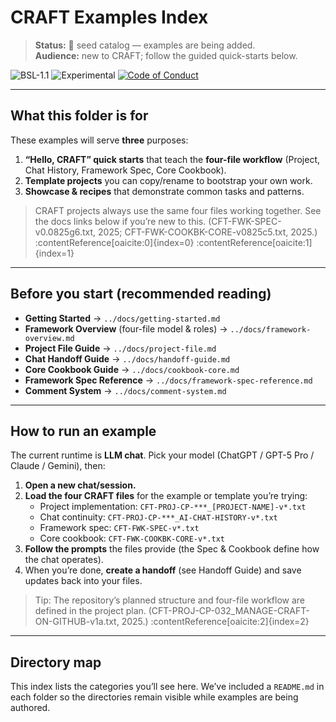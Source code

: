 # CRAFT Examples Index

> **Status:** 🚧 seed catalog — examples are being added.  
> **Audience:** new to CRAFT; follow the guided quick-starts below.

![BSL-1.1](https://img.shields.io/badge/license-BSL--1.1-blue.svg)
![Experimental](https://img.shields.io/badge/status-experimental-orange.svg)
[![Code of Conduct](https://img.shields.io/badge/CoC-org--wide-green.svg)](../CODE_OF_CONDUCT.md)

---

## What this folder is for

These examples will serve **three** purposes:

1) **“Hello, CRAFT” quick starts** that teach the **four-file workflow** (Project, Chat History, Framework Spec, Core Cookbook).  
2) **Template projects** you can copy/rename to bootstrap your own work.  
3) **Showcase & recipes** that demonstrate common tasks and patterns.

> CRAFT projects always use the same four files working together. See the docs links below if you’re new to this. (CFT-FWK-SPEC-v0.0825g6.txt, 2025; CFT-FWK-COOKBK-CORE-v0825c5.txt, 2025.) :contentReference[oaicite:0]{index=0} :contentReference[oaicite:1]{index=1}

---

## Before you start (recommended reading)

- **Getting Started** → `../docs/getting-started.md`  
- **Framework Overview** (four-file model & roles) → `../docs/framework-overview.md`  
- **Project File Guide** → `../docs/project-file.md`  
- **Chat Handoff Guide** → `../docs/handoff-guide.md`  
- **Core Cookbook Guide** → `../docs/cookbook-core.md`  
- **Framework Spec Reference** → `../docs/framework-spec-reference.md`  
- **Comment System** → `../docs/comment-system.md`

---

## How to run an example

The current runtime is **LLM chat**. Pick your model (ChatGPT / GPT-5 Pro / Claude / Gemini), then:

1. **Open a new chat/session.**  
2. **Load the four CRAFT files** for the example or template you’re trying:
   - Project implementation: `CFT-PROJ-CP-***_[PROJECT-NAME]-v*.txt`
   - Chat continuity: `CFT-PROJ-CP-***_AI-CHAT-HISTORY-v*.txt`
   - Framework spec: `CFT-FWK-SPEC-v*.txt`
   - Core cookbook: `CFT-FWK-COOKBK-CORE-v*.txt`  
3. **Follow the prompts** the files provide (the Spec & Cookbook define how the chat operates).  
4. When you’re done, **create a handoff** (see Handoff Guide) and save updates back into your files.

> Tip: The repository’s planned structure and four-file workflow are defined in the project plan. (CFT-PROJ-CP-032_MANAGE-CRAFT-ON-GITHUB-v1a.txt, 2025.) :contentReference[oaicite:2]{index=2}

---

## Directory map

This index lists the categories you’ll see here. We’ve included a `README.md` in each folder so the directories remain visible while examples are being authored.

